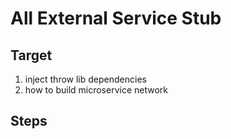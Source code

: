 # All External Service Stub

## Target

1. inject throw lib dependencies
2. how to build microservice network


## Steps

